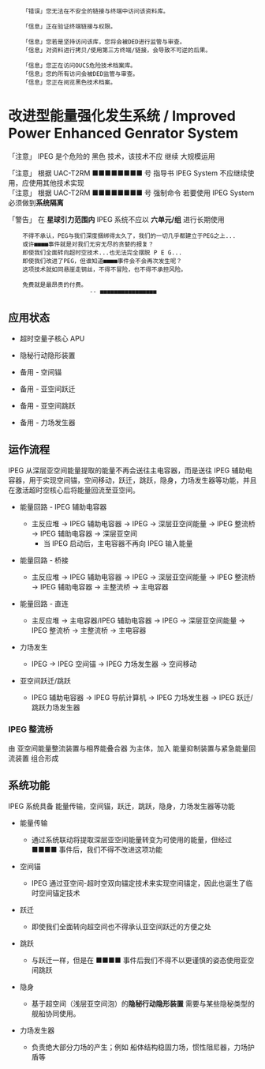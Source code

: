 ```text
    「错误」您无法在不安全的链接与终端中访问该资料库。

    「信息」正在验证终端链接与权限。

    「信息」您若是坚持访问该库，您将会被DED进行监管与审查。
    「信息」对资料进行拷贝/使用第三方终端/链接，会导致不可逆的后果。

    「信息」您正在访问OUCS危险技术档案库。
    「信息」您的所有访问会被DED监管与审查。
    「信息」您正在阅览黑色技术档案。
```

# 改进型能量强化发生系统 / Improved Power Enhanced Genrator System

「注意」 IPEG 是个危险的 黑色 技术，该技术不应 继续 大规模运用

「注意」 根据 UAC-T2RM ■■■■■■■■ 号 指导书 IPEG System 不应继续使用，应使用其他技术实现  
「注意」 根据 UAC-T2RM ■■■■■■■■ 号 强制命令 若要使用 IPEG System 必须做到**系统隔离**

「警告」 在 **星球引力范围内** IPEG 系统不应以 **六单元/组** 进行长期使用

```text
    不得不承认，PEG与我们深度捆绑得太久了，我们的一切几乎都建立于PEG之上...
    或许■■■■事件就是对我们无穷无尽的贪婪的报复？
    即使我们全面转向超时空技术...也无法完全摆脱 P E G...
    即使我们改进了PEG，但谁知道■■■■事件会不会再次发生呢？
    这项技术就如同悬崖走钢丝，不得不冒险，也不得不承担风险。

    免费就是最昂贵的付费。
                       -- ■■■■■■■■■■■■■■■■
```

## 应用状态

- 超时空量子核心 APU
- 隐秘行动隐形装置

- 备用 - 空间锚
- 备用 - 亚空间跃迁
- 备用 - 亚空间跳跃
- 备用 - 力场发生器

## 运作流程

IPEG 从深层亚空间能量提取的能量不再会送往主电容器，而是送往 IPEG 辅助电容器，用于实现空间锚，空间移动，跃迁，跳跃，隐身，力场发生器等功能，并且在激活超时空核心后将能量回流至亚空间。

- 能量回路 - IPEG 辅助电容器
  - 主反应堆 -> IPEG 辅助电容器 -> IPEG -> 深层亚空间能量 -> IPEG 整流桥 -> IPEG 辅助电容器 -> 深层亚空间
    - 当 IPEG 启动后，主电容器不再向 IPEG 输入能量

- 能量回路 - 桥接
  - 主反应堆 -> IPEG 辅助电容器 -> IPEG -> 深层亚空间能量 -> IPEG 整流桥 -> IPEG 辅助电容器 -> 主整流桥 -> 主电容器

- 能量回路 - 直连
  - 主反应堆 -> 主电容器/IPEG 辅助电容器 -> IPEG -> 深层亚空间能量 -> IPEG 整流桥 -> 主整流桥 -> 主电容器

- 力场发生
  - IPEG -> IPEG 空间锚 -> IPEG 力场发生器 -> 空间移动

- 亚空间跃迁/跳跃
  - IPEG 辅助电容器 -> IPEG 导航计算机 -> IPEG 力场发生器 -> IPEG 跃迁/跳跃力场发生器

### IPEG 整流桥

由 亚空间能量整流装置与相界能叠合器 为主体，加入 能量抑制装置与紧急能量回流装置 组合形成

## 系统功能

IPEG 系统具备 能量传输，空间锚，跃迁，跳跃，隐身，力场发生器等功能

- 能量传输
  - 通过系统联动将提取深层亚空间能量转变为可使用的能量，但经过 ■■■■ 事件后，我们不得不改进这项功能

- 空间锚
  - IPEG 通过亚空间-超时空双向锚定技术来实现空间锚定，因此也诞生了临时空间锚定技术

- 跃迁
  - 即使我们全面转向超空间也不得承认亚空间跃迁的方便之处

- 跳跃
  - 与跃迁一样，但是在 ■■■■ 事件后我们不得不以更谨慎的姿态使用亚空间跳跃

- 隐身
  - 基于超空间（浅层亚空间泡）的**隐秘行动隐形装置** 需要与某些隐秘类型的舰船协同使用。

- 力场发生器
  - 负责绝大部分力场的产生；例如 船体结构稳固力场，惯性阻尼器，力场护盾等
